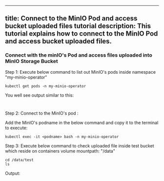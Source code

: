 
---
title: Connect to the MinIO Pod and access bucket uploaded files tutorial
description: This tutorial explains how to connect to the MinIO Pod and access bucket uploaded files.
---


### Connect with the minIO's Pod and access files uploaded into MinIO Storage Bucket 


Step 1: Execute below command to list out MinIO's pods inside namespace "my-minio-operator"

```execute
kubectl get pods -n my-minio-operator
```

You well see output similar to this:

```


```

Step 2: Connect to the MinIO's pod  :

 Add the MinIO's podname in the below command and copy it to the terminal to execute:
 
 ```
 kubectl exec -it <podname> bash -n my-minio-operator
 ``` 

Step 3: Execute below command to check uploaded file inside test bucket which reside on containers volume mountpath: "/data"

```
cd /data/test
ls
```

Output:

```
```



